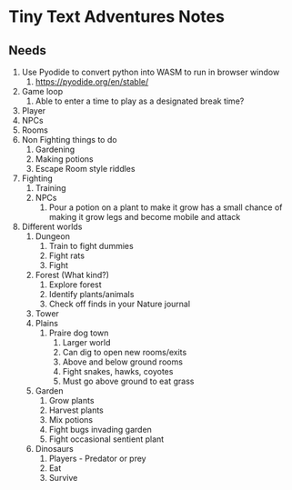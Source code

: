 # Tiny Text Adventures Notes

## Needs

1. Use Pyodide to convert python into WASM to run in browser window
   1. <https://pyodide.org/en/stable/>
2. Game loop
   1. Able to enter a time to play as a designated break time?
3. Player
4. NPCs
5. Rooms
6. Non Fighting things to do
   1. Gardening
   2. Making potions
   3. Escape Room style riddles
7. Fighting
   1. Training
   2. NPCs
      1. Pour a potion on a plant to make it grow has a small chance of making it grow legs and become mobile and attack
8. Different worlds
   1. Dungeon
      1. Train to fight dummies
      2. Fight rats
      3. Fight
   2. Forest (What kind?)
      1. Explore forest
      2. Identify plants/animals
      3. Check off finds in your Nature journal
   3. Tower
   4. Plains
      1. Praire dog town
         1. Larger world
         2. Can dig to open new rooms/exits
         3. Above and below ground rooms
         4. Fight snakes, hawks, coyotes
         5. Must go above ground to eat grass
   5. Garden
      1. Grow plants
      2. Harvest plants
      3. Mix potions
      4. Fight bugs invading garden
      5. Fight occasional sentient plant
   6. Dinosaurs
      1. Players - Predator or prey
      2. Eat
      3. Survive
